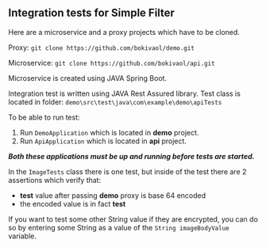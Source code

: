 Integration tests for Simple Filter
-------------------------------------
Here are a microservice and a proxy projects which have to be cloned.

Proxy: ```git clone https://github.com/bokivaol/demo.git```

Microservice: ```git clone https://github.com/bokivaol/api.git```

Microservice is created using JAVA Spring Boot.

Integration test is written using JAVA Rest Assured library.
Test class is located in folder: ```demo\src\test\java\com\example\demo\apiTests```

To be able to run test:
1. Run ```DemoApplication``` which is located in **demo** project.
2. Run ```ApiApplication``` which is located in **api** project.

***Both these applications must be up and running before tests are started.***

In the ```ImageTests``` class there is one test, but inside of the test there are 2 assertions
which verify that:
- **test** value after passing **demo** proxy is base 64 encoded
- the encoded value is in fact **test**

If you want to test some other String value if they are encrypted, 
you can do so by entering some String as a value of the ```String imageBodyValue``` variable.
